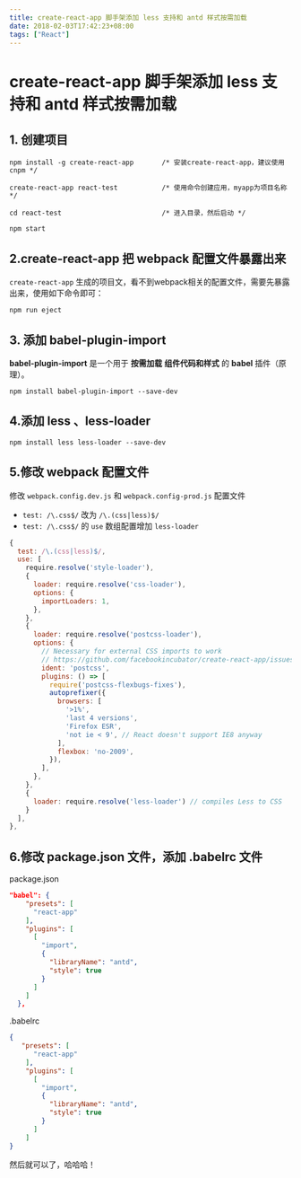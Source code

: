 ```yaml
---
title: create-react-app 脚手架添加 less 支持和 antd 样式按需加载
date: 2018-02-03T17:42:23+08:00
tags: ["React"]
---
```

# create-react-app 脚手架添加 less 支持和 antd 样式按需加载

## 1. 创建项目

```shell
npm install -g create-react-app       /* 安装create-react-app，建议使用cnpm */

create-react-app react-test           /* 使用命令创建应用，myapp为项目名称 */

cd react-test                         /* 进入目录，然后启动 */

npm start
```

## 2.create-react-app 把 webpack 配置文件暴露出来

`create-react-app` 生成的项目文，看不到webpack相关的配置文件，需要先暴露出来，使用如下命令即可：

```Shell
npm run eject
```

## 3. 添加 babel-plugin-import

**babel-plugin-import** 是一个用于 **按需加载** **组件代码和样式** 的 **babel** 插件（原理）。

```shell
npm install babel-plugin-import --save-dev
```

## 4.添加 less 、less-loader

```Shell
npm install less less-loader --save-dev
```

## 5.修改 webpack 配置文件

修改 `webpack.config.dev.js` 和 `webpack.config-prod.js` 配置文件

- `test: /\.css$/` 改为 `/\.(css|less)$/`
- `test: /\.css$/` 的 `use` 数组配置增加 `less-loader`

```js
{
  test: /\.(css|less)$/,
  use: [
    require.resolve('style-loader'),
    {
      loader: require.resolve('css-loader'),
      options: {
        importLoaders: 1,
      },
    },
    {
      loader: require.resolve('postcss-loader'),
      options: {
        // Necessary for external CSS imports to work
        // https://github.com/facebookincubator/create-react-app/issues/2677
        ident: 'postcss',
        plugins: () => [
          require('postcss-flexbugs-fixes'),
          autoprefixer({
            browsers: [
              '>1%',
              'last 4 versions',
              'Firefox ESR',
              'not ie < 9', // React doesn't support IE8 anyway
            ],
            flexbox: 'no-2009',
          }),
        ],
      },
    },
    {
      loader: require.resolve('less-loader') // compiles Less to CSS
    }
  ],
},
```

## 6.修改 package.json 文件，添加 .babelrc 文件

package.json

```Json
"babel": {
    "presets": [
      "react-app"
    ],
    "plugins": [
      [
        "import",
        {
          "libraryName": "antd",
          "style": true
        }
      ]
    ]
  },
```

.babelrc

```json
{
   "presets": [
      "react-app"
    ],
    "plugins": [
      [
        "import",
        {
          "libraryName": "antd",
          "style": true
        }
      ]
    ]
}
```

然后就可以了，哈哈哈！